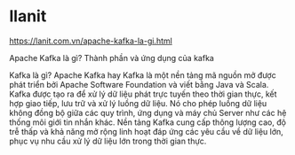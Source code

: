 # llanit

https://lanit.com.vn/apache-kafka-la-gi.html

Apache Kafka là gì? Thành phần và ứng dụng của kafka

Kafka là gì?
Apache Kafka hay Kafka là một nền tảng mã nguồn mở được phát triển bởi Apache Software Foundation và viết bằng Java và Scala. Kafka được tạo ra để xử lý dữ liệu phát trực tuyến theo thời gian thực, kết hợp giao tiếp, lưu trữ và xử lý luồng dữ liệu. Nó cho phép luồng dữ liệu không đồng bộ giữa các quy trình, ứng dụng và máy chủ Server như các hệ thống môi giới tin nhắn khác.
Nền tảng Kafka cung cấp thông lượng cao, độ trễ thấp và khả năng mở rộng linh hoạt đáp ứng các yêu cầu về dữ liệu lớn, phục vụ nhu cầu xử lý dữ liệu lớn trong thời gian thực.
